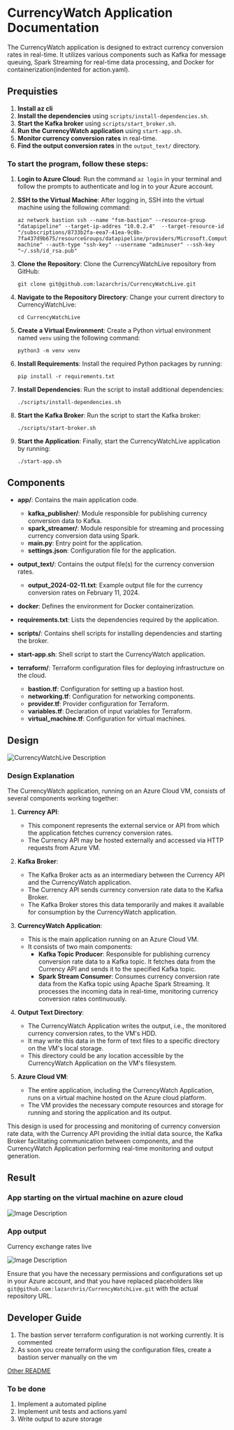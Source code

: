 # CurrencyWatch Application Documentation
The CurrencyWatch application is designed to extract currency conversion rates in real-time. It utilizes various components such as Kafka for message queuing, Spark Streaming for real-time data processing, and Docker for containerization(indented for action.yaml).


## Prequisties

1. **Install az cli**
2. **Install the dependencies** using `scripts/install-dependencies.sh`.
3. **Start the Kafka broker** using `scripts/start_broker.sh`.
4. **Run the CurrencyWatch application** using `start-app.sh`.
5. **Monitor currency conversion rates** in real-time.
6. **Find the output conversion rates** in the `output_text/` directory.


### To start the program, follow these steps:

1. **Login to Azure Cloud**: Run the command `az login` in your terminal and follow the prompts to authenticate and log in to your Azure account.

2. **SSH to the Virtual Machine**: After logging in, SSH into the virtual machine using the following command:
   ```
   az network bastion ssh --name "fsm-bastion" --resource-group "datapipeline" --target-ip-addres "10.0.2.4"  --target-resource-id "/subscriptions/8733b2fa-eea7-41ea-9c8b-7fa437d9b675/resourceGroups/datapipeline/providers/Microsoft.Compute/virtualMachines/fsm-machine" --auth-type "ssh-key" --username "adminuser" --ssh-key "~/.ssh/id_rsa.pub"
   ```

3. **Clone the Repository**: Clone the CurrencyWatchLive repository from GitHub:
   ```
   git clone git@github.com:lazarchris/CurrencyWatchLive.git
   ```

4. **Navigate to the Repository Directory**: Change your current directory to CurrencyWatchLive:
   ```
   cd CurrencyWatchLive
   ```

5. **Create a Virtual Environment**: Create a Python virtual environment named `venv` using the following command:
   ```
   python3 -m venv venv
   ```

6. **Install Requirements**: Install the required Python packages by running:
   ```
   pip install -r requirements.txt
   ```

7. **Install Dependencies**: Run the script to install additional dependencies:
   ```
   ./scripts/install-dependencies.sh
   ```

8. **Start the Kafka Broker**: Run the script to start the Kafka broker:
   ```
   ./scripts/start-broker.sh
   ```

9. **Start the Application**: Finally, start the CurrencyWatchLive application by running:
   ```
   ./start-app.sh
   ```

## Components

- **app/**: Contains the main application code.
  - **kafka_publisher/**: Module responsible for publishing currency conversion data to Kafka.
  - **spark_streamer/**: Module responsible for streaming and processing currency conversion data using Spark.
  - **main.py**: Entry point for the application.
  - **settings.json**: Configuration file for the application.

- **output_text/**: Contains the output file(s) for the currency conversion rates.
  - **output_2024-02-11.txt**: Example output file for the currency conversion rates on February 11, 2024.

- **docker**: Defines the environment for Docker containerization.

- **requirements.txt**: Lists the dependencies required by the application.

- **scripts/**: Contains shell scripts for installing dependencies and starting the broker.

- **start-app.sh**: Shell script to start the CurrencyWatch application.

- **terraform/**: Terraform configuration files for deploying infrastructure on the cloud.
  - **bastion.tf**: Configuration for setting up a bastion host.
  - **networking.tf**: Configuration for networking components.
  - **provider.tf**: Provider configuration for Terraform.
  - **variables.tf**: Declaration of input variables for Terraform.
  - **virtual_machine.tf**: Configuration for virtual machines.


## Design

![CurrencyWatchLive Description](./docs/images/design.drawio.png)

### Design Explanation

The CurrencyWatch application, running on an Azure Cloud VM, consists of several components working together:

1. **Currency API**:
   - This component represents the external service or API from which the application fetches currency conversion rates.
   - The Currency API may be hosted externally and accessed via HTTP requests from Azure VM.

2. **Kafka Broker**:
   - The Kafka Broker acts as an intermediary between the Currency API and the CurrencyWatch application.
   - The Currency API sends currency conversion rate data to the Kafka Broker.
   - The Kafka Broker stores this data temporarily and makes it available for consumption by the CurrencyWatch application.

3. **CurrencyWatch Application**:
   - This is the main application running on an Azure Cloud VM.
   - It consists of two main components:
      - **Kafka Topic Producer**: Responsible for publishing currency conversion rate data to a Kafka topic. It fetches data from the Currency API and sends it to the specified Kafka topic.
      - **Spark Stream Consumer**: Consumes currency conversion rate data from the Kafka topic using Apache Spark Streaming. It processes the incoming data in real-time, monitoring currency conversion rates continuously.

4. **Output Text Directory**:
   - The CurrencyWatch Application writes the output, i.e., the monitored currency conversion rates, to the VM's HDD.
   - It may write this data in the form of text files to a specific directory on the VM's local storage.
   - This directory could be any location accessible by the CurrencyWatch Application on the VM's filesystem.

5. **Azure Cloud VM**:
   - The entire application, including the CurrencyWatch Application, runs on a virtual machine hosted on the Azure cloud platform.
   - The VM provides the necessary compute resources and storage for running and storing the application and its output.

This design is used for processing and monitoring of currency conversion rate data, with the Currency API providing the initial data source, the Kafka Broker facilitating communication between components, and the CurrencyWatch Application performing real-time monitoring and output generation.

## Result
### App starting on the virtual machine on azure cloud

![Image Description](./docs/images/sample-vm-app-running.png)

### App output
Currency exchange rates live

![Image Description](docs/images/output-currency-values.png)



Ensure that you have the necessary permissions and configurations set up in your Azure account, and that you have replaced placeholders like `git@github.com:lazarchris/CurrencyWatchLive.git` with the actual repository URL.


## Developer Guide
1. The bastion server terraform configuration is not working currently. It is commented
2. As soon you create terraform using the configuration files, create a bastion server manually on the vm

[Other README](terraform/README.md)

### To be done
1. Implement a automated pipline 
2. Implement unit tests and actions.yaml
3. Write output to azure storage

